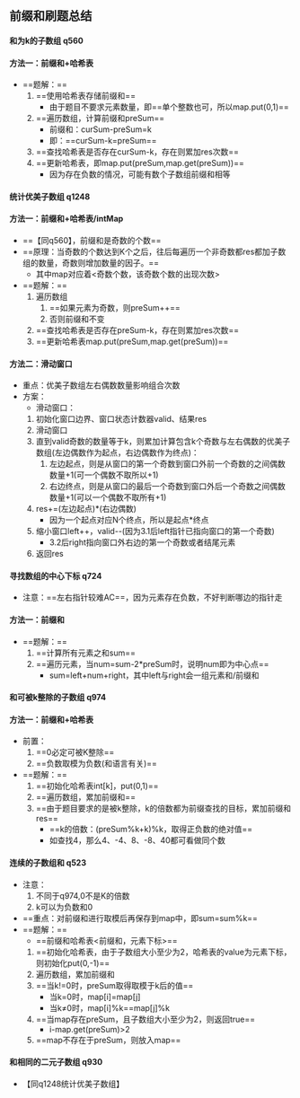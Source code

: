 ## 前缀和刷题总结
#### 和为k的子数组 q560
#### 方法一：前缀和+哈希表
- ==题解：==
    1. ==使用哈希表存储前缀和==
        - 由于题目不要求元素数量，即==单个整数也可，所以map.put(0,1)==
    2. ==遍历数组，计算前缀和preSum==
        - 前缀和：curSum-preSum=k
        - 即：==curSum-k=preSum==
    3. ==查找哈希表是否存在curSum-k，存在则累加res次数==
    4. ==更新哈希表，即map.put(preSum,map.get(preSum))==
        - 因为存在负数的情况，可能有数个子数组前缀和相等

#### 统计优美子数组 q1248
#### 方法一：前缀和+哈希表/intMap
- ==【同q560】，前缀和是奇数的个数==
- ==原理：当奇数的个数达到K个之后，往后每遍历一个非奇数都res都加子数组的数量，奇数则增加数量的因子。==
    - 其中map对应着<奇数个数，该奇数个数的出现次数>
- ==题解：==
    1. 遍历数组
        1. ==如果元素为奇数，则preSum++==
        2. 否则前缀和不变
    2. ==查找哈希表是否存在preSum-k，存在则累加res次数==
    3. ==更新哈希表map.put(preSum,map.get(preSum))==

#### 方法二：滑动窗口
- 重点：优美子数组左右偶数数量影响组合次数
- 方案：
    - 滑动窗口：
    1. 初始化窗口边界、窗口状态计数器valid、结果res
    2. 滑动窗口
    3. 直到valid奇数的数量等于k，则累加计算包含k个奇数与左右偶数的优美子数组(左边偶数作为起点，右边偶数作为终点)：
        1. 左边起点，则是从窗口的第一个奇数到窗口外前一个奇数的之间偶数数量+1(可一个偶数不取所以+1)
        2. 右边终点，则是从窗口的最后一个奇数到窗口外后一个奇数之间偶数数量+1(可以一个偶数不取所有+1)
    4. res+=(左边起点)*(右边偶数)
        - 因为一个起点对应N个终点，所以是起点*终点
    5. 缩小窗口left++，valid--(因为3.1后left指针已指向窗口的第一个奇数)
        - 3.2后right指向窗口外右边的第一个奇数或者结尾元素
    6. 返回res

#### 寻找数组的中心下标 q724
- 注意：==左右指针较难AC==，因为元素存在负数，不好判断哪边的指针走

#### 方法一：前缀和
- ==题解：==
    1. ==计算所有元素之和sum==
    2. ==遍历元素，当num=sum-2*preSum时，说明num即为中心点==
        - sum=left+num+right，其中left与right会一组元素和/前缀和

#### 和可被k整除的子数组 q974
#### 方法一：前缀和+哈希表
- 前置：
    1. ==0必定可被K整除==
    2. ==负数取模为负数(和语言有关)==
- ==题解：==
    1. ==初始化哈希表int[k]，put(0,1)==
    2. ==遍历数组，累加前缀和==
    3. ==由于题目要求的是被k整除，k的倍数都为前缀查找的目标，累加前缀和res==
        - ==k的倍数：(preSum%k+k)%k，取得正负数的绝对值==
        - 如查找4，那么4、-4、8、-8、40都可看做同个数

#### 连续的子数组和 q523
- 注意：
    1. 不同于q974,0不是K的倍数
    2. k可以为负数和0
- ==重点：对前缀和进行取模后再保存到map中，即sum=sum%k==
- ==题解：==
    - ==前缀和哈希表<前缀和，元素下标>==
    1. ==初始化哈希表，由于子数组大小至少为2，哈希表的value为元素下标，则初始化put(0,-1)==
    2. 遍历数组，累加前缀和
    3. ==当k!=0时，preSum取得取模于k后的值==
        - 当k=0时，map[i]=map[j]
        - 当k≠0时，map[i]%k==map[j]%k
    4. ==当map存在preSum，且子数组大小至少为2，则返回true==
        - i-map.get(preSum)>2
    5. ==map不存在于preSum，则放入map==

#### 和相同的二元子数组 q930
- 【同q1248统计优美子数组】
